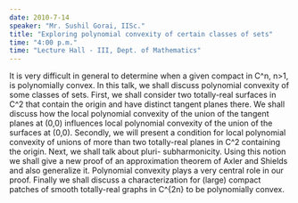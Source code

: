 ```yaml
---
date: 2010-7-14
speaker: "Mr. Sushil Gorai, IISc."
title: "Exploring polynomial convexity of certain classes of sets"
time: "4:00 p.m." 
time: "Lecture Hall - III, Dept. of Mathematics"
---
```

It is very difficult in general to determine when a given compact
in C^n, n>1, is polynomially convex. In this talk, we shall discuss
polynomial convexity of some classes of sets. First, we shall
consider two totally-real surfaces in C^2 that contain the origin
and have distinct tangent planes there. We shall discuss how the
local polynomial convexity of the union of the tangent planes at
(0,0) influences local polynomial convexity of the union of the
surfaces at (0,0). Secondly, we will present a condition for local
polynomial convexity of unions of more than two totally-real planes
in C^2 containing the origin. Next, we shall talk about pluri-
subharmonicity. Using this notion we shall give a new proof of an
approximation theorem of Axler and Shields and also generalize it.
Polynomial convexity plays a very central role in our proof. Finally
we shall discuss a characterization for (large) compact patches of
smooth totally-real graphs in C^{2n} to be polynomially convex.
